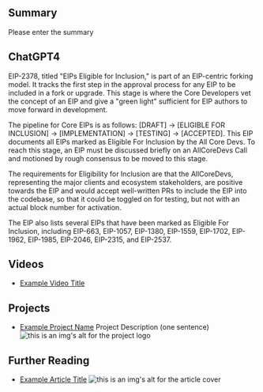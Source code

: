 ## Summary

Please enter the summary

## ChatGPT4

EIP-2378, titled "EIPs Eligible for Inclusion," is part of an EIP-centric forking model. It tracks the first step in the approval process for any EIP to be included in a fork or upgrade. This stage is where the Core Developers vet the concept of an EIP and give a "green light" sufficient for EIP authors to move forward in development.

The pipeline for Core EIPs is as follows: [DRAFT] -> [ELIGIBLE FOR INCLUSION] -> [IMPLEMENTATION] -> [TESTING] -> [ACCEPTED]. This EIP documents all EIPs marked as Eligible For Inclusion by the All Core Devs. To reach this stage, an EIP must be discussed briefly on an AllCoreDevs Call and motioned by rough consensus to be moved to this stage.

The requirements for Eligibility for Inclusion are that the AllCoreDevs, representing the major clients and ecosystem stakeholders, are positive towards the EIP and would accept well-written PRs to include the EIP into the codebase, so that it could be toggled on for testing, but not with an actual block number for activation.

The EIP also lists several EIPs that have been marked as Eligible For Inclusion, including EIP-663, EIP-1057, EIP-1380, EIP-1559, EIP-1702, EIP-1962, EIP-1985, EIP-2046, EIP-2315, and EIP-2537.

## Videos

- [Example Video Title](https://www.youtube.com/watch?v=TDGq4aeevgY)

## Projects

- [Example Project Name](https://xxxx.xxx/xxxxx) Project Description (one sentence) ![this is an img's alt for the project logo](https://xxxx.xxx/project-logo.xxx)

## Further Reading

- [Example Article Title](https://xxxx.xxx/xxxxx) ![this is an img's alt for the article cover](https://xxxx.xxx/article-cover.xxx)
